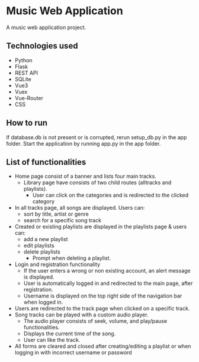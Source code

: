 # Music Web Application #
A music web application project.

## Technologies used ##
* Python
* Flask
* REST API
* SQLite
* Vue3
* Vuex
* Vue-Router
* CSS

## How to run ##
If database.db is not present or is corrupted, rerun setup_db.py in the app folder.
Start the application by running app.py in the app folder.

## List of functionalities ##
* Home page consist of a banner and lists four main tracks.
    * Library page have consists of two child routes (alltracks and playlists).
        * User can click on the categories and is redirected to the clicked category
* In all tracks page, all songs are displayed. Users can:
    * sort by title, artist or genre
    * search for a specific song track
* Created or existing playlists are displayed in the playlists page & users can:
    * add a new playlist
    * edit playlists
    * delete playlists
        * Prompt when deleting a playlist.
* Login and registration functionality
    * If the user enters a wrong or non existing account, an alert message is displayed.
    * User is automatically logged in and redirected to the main page, after registration.
    * Username is displayed on the top right side of the navigation bar when logged in.
* Users are redirected to the track page when clicked on a specific track.
* Song tracks can be played with a custom audio player.
    * The audio player consists of seek, volume, and play/pause functionalities.
    * Displays the current time of the song.
    * User can like the track.
* All forms are cleared and closed after creating/editing a playlist or when logging in with incorrect username or password
